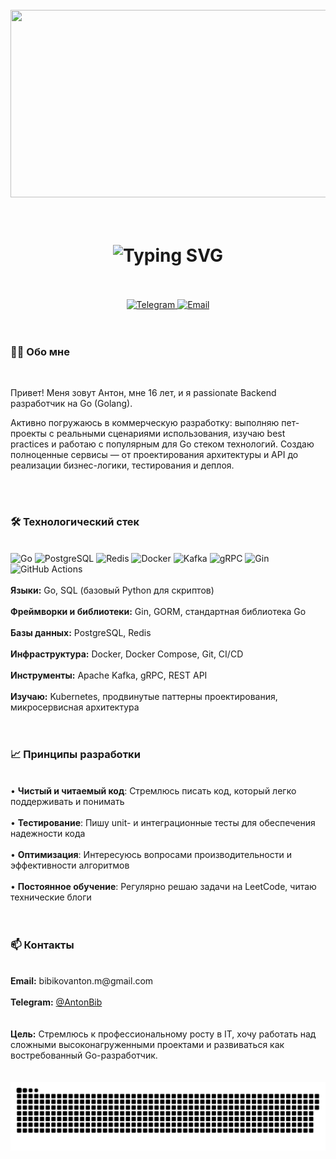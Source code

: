 
<br clear="both">

<div align="center">
  <img height="300" width="600" src="https://i.pinimg.com/originals/84/da/da/84dada0a5dcfd790700df3dd87897aef.gif" />
</div>

<br>
<br>

<h1 align="center">
  <img src="https://readme-typing-svg.demolab.com?font=Fira+Code&weight=600&size=35&duration=2800&pause=1000&color=20C20E&center=true&vCenter=true&width=500&lines=Bibikov+Anton;Go+Backend+Developer" alt="Typing SVG" />
</h1>

<br>
<br>

<div align="center">
  <a href="https://t.me/AntonBib" target="_blank">
    <img src="https://img.shields.io/badge/Telegram-%40AntonBib-2CA5E0?style=for-the-badge&logo=telegram&logoColor=white" height="30" alt="Telegram"/>
  </a>
  <a href="mailto:bibikovanton.m@gmail.com">
    <img src="https://img.shields.io/badge/Email-bibikovanton.m@gmail.com-D14836?style=for-the-badge&logo=gmail&logoColor=white" height="30" alt="Email">
  </a>
</div>

<br>
<br>

<h3 align="left">👨‍💻 Обо мне</h3>

<br>

<p>Привет! Меня зовут Антон, мне 16 лет, и я passionate Backend разработчик на Go (Golang).</p>

<p>Активно погружаюсь в коммерческую разработку: выполняю пет-проекты с реальными сценариями использования, изучаю best practices и работаю с популярным для Go стеком технологий. Создаю полноценные сервисы — от проектирования архитектуры и API до реализации бизнес-логики, тестирования и деплоя.</p>

<br>
<br>

<h3 align="left">🛠️ Технологический стек</h3>

<br>

<div align="left">
  <img src="https://img.shields.io/badge/Go-00ADD8?style=for-the-badge&logo=go&logoColor=white" alt="Go" />
  <img src="https://img.shields.io/badge/PostgreSQL-316192?style=for-the-badge&logo=postgresql&logoColor=white" alt="PostgreSQL" />
  <img src="https://img.shields.io/badge/Redis-DC382D?style=for-the-badge&logo=redis&logoColor=white" alt="Redis" />
  <img src="https://img.shields.io/badge/Docker-2496ED?style=for-the-badge&logo=docker&logoColor=white" alt="Docker" />
  <img src="https://img.shields.io/badge/Kafka-231F20?style=for-the-badge&logo=apachekafka&logoColor=white" alt="Kafka" />
  <img src="https://img.shields.io/badge/gRPC-4285F4?style=for-the-badge&logo=google&logoColor=white" alt="gRPC" />
  <img src="https://img.shields.io/badge/Gin-000000?style=for-the-badge&logo=go&logoColor=white" alt="Gin" />
  <img src="https://img.shields.io/badge/GitHub_Actions-2088FF?style=for-the-badge&logo=github-actions&logoColor=white" alt="GitHub Actions" />
</div>

<br>

<div align="left">
  <strong>Языки:</strong> Go, SQL (базовый Python для скриптов)<br><br>
  <strong>Фреймворки и библиотеки:</strong> Gin, GORM, стандартная библиотека Go<br><br>
  <strong>Базы данных:</strong> PostgreSQL, Redis<br><br>
  <strong>Инфраструктура:</strong> Docker, Docker Compose, Git, CI/CD<br><br>
  <strong>Инструменты:</strong> Apache Kafka, gRPC, REST API<br><br>
  <strong>Изучаю:</strong> Kubernetes, продвинутые паттерны проектирования, микросервисная архитектура
</div>

<br>
<br>

<h3 align="left">📈 Принципы разработки</h3>

<br>

<div align="left">
  • <strong>Чистый и читаемый код</strong>: Стремлюсь писать код, который легко поддерживать и понимать<br><br>
  • <strong>Тестирование</strong>: Пишу unit- и интеграционные тесты для обеспечения надежности кода<br><br>
  • <strong>Оптимизация</strong>: Интересуюсь вопросами производительности и эффективности алгоритмов<br><br>
  • <strong>Постоянное обучение</strong>: Регулярно решаю задачи на LeetCode, читаю технические блоги
</div>

<br>
<br>

<h3 align="left">📫 Контакты</h3>

<br>

<div align="left">
  <strong>Email:</strong> bibikovanton.m@gmail.com<br><br>
  <strong>Telegram:</strong> <a href="https://t.me/AntonBib">@AntonBib</a>
</div>

<br>
<br>

<div align="left">
  <strong>Цель:</strong> Стремлюсь к профессиональному росту в IT, хочу работать над сложными высоконагруженными проектами и развиваться как востребованный Go-разработчик.
</div>

<br>
<br>

<div align="center">
  <img src="https://raw.githubusercontent.com/BibikovAnton/BibikovAnton/main/assets/github-snake.svg" width="600" alt="contribution snake"/>
</div>
